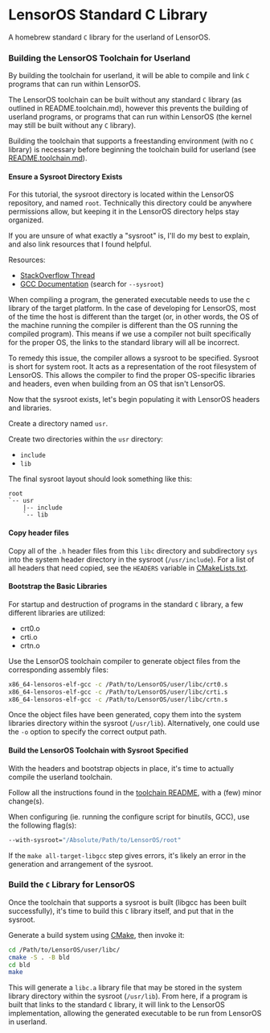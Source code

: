 # LensorOS Standard C Library
A homebrew standard `C` library for the userland of LensorOS.

### Building the LensorOS Toolchain for Userland
By building the toolchain for userland, it will be able to compile and link `C` programs that can run within LensorOS.

The LensorOS toolchain can be built without any standard `C` library (as outlined in README.toolchain.md), however this prevents the building of userland programs, or programs that can run within LensorOS (the kernel may still be built without any `C` library). 

Building the toolchain that supports a freestanding environment (with no `C` library) is necessary before beginning the toolchain build for userland (see [README.toolchain.md](/kernel/README.toolchain.md)).

#### Ensure a Sysroot Directory Exists
For this tutorial, the sysroot directory is located within the LensorOS repository, and named `root`. Technically this directory could be anywhere permissions allow, but keeping it in the LensorOS directory helps stay organized.

If you are unsure of what exactly a "sysroot" is, I'll do my best to explain, and also link resources that I found helpful.

Resources:
- [StackOverflow Thread](https://stackoverflow.com/questions/39920712/what-is-a-sysroot-exactly-and-how-do-i-create-one)
- [GCC Documentation](https://gcc.gnu.org/onlinedocs/gcc/Directory-Options.html) (search for `--sysroot`)

When compiling a program, the generated executable needs to use the c library of the target platform. In the case of developing for LensorOS, most of the time the host is different than the target (or, in other words, the OS of the machine running the compiler is different than the OS running the compiled program). This means if we use a compiler not built specifically for the proper OS, the links to the standard library will all be incorrect.

To remedy this issue, the compiler allows a sysroot to be specified. Sysroot is short for system root. It acts as a representation of the root filesystem of LensorOS. This allows the compiler to find the proper OS-specific libraries and headers, even when building from an OS that isn't LensorOS.

Now that the sysroot exists, let's begin populating it with LensorOS headers and libraries.

Create a directory named `usr`.

Create two directories within the `usr` directory:
- `include`
- `lib`

The final sysroot layout should look something like this:
```
root
`-- usr
    |-- include
    `-- lib
```

#### Copy header files
Copy all of the `.h` header files from this `libc` directory and subdirectory `sys` into the system header directory in the sysroot (`/usr/include`). For a list of all headers that need copied, see the `HEADERS` variable in [CMakeLists.txt](CMakeLists.txt).

#### Bootstrap the Basic Libraries
For startup and destruction of programs in the standard `C` library, a few different libraries are utilized:
- crt0.o
- crti.o
- crtn.o

Use the LensorOS toolchain compiler to generate object files from the corresponding assembly files:
```bash
x86_64-lensoros-elf-gcc -c /Path/to/LensorOS/user/libc/crt0.s
x86_64-lensoros-elf-gcc -c /Path/to/LensorOS/user/libc/crti.s
x86_64-lensoros-elf-gcc -c /Path/to/LensorOS/user/libc/crtn.s
```

Once the object files have been generated, copy them into the system libraries directory within the sysroot (`/usr/lib`). Alternatively, one could use the `-o` option to specify the correct output path.

#### Build the LensorOS Toolchain with Sysroot Specified
With the headers and bootstrap objects in place, it's time to actually compile the userland toolchain.

Follow all the instructions found in the [toolchain README](/kernel/README.toolchain.md), with a (few) minor change(s).

When configuring (ie. running the configure script for binutils, GCC), use the following flag(s):
```bash
--with-sysroot="/Absolute/Path/to/LensorOS/root"
```

If the `make all-target-libgcc` step gives errors, it's likely an error in the generation and arrangement of the sysroot.

### Build the `C` Library for LensorOS
Once the toolchain that supports a sysroot is built (libgcc has been built successfully), it's time to build this `C` library itself, and put that in the sysroot.

Generate a build system using [CMake](https://www.cmake.org), then invoke it:
```bash
cd /Path/to/LensorOS/user/libc/
cmake -S . -B bld
cd bld
make
```

This will generate a `libc.a` library file that may be stored in the system library directory within the sysroot (`/usr/lib`). From here, if a program is built that links to the standard `C` library, it will link to the LensorOS implementation, allowing the generated executable to be run from LensorOS in userland.
